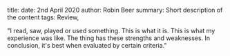 title: 
date: 2nd April 2020
author: Robin Beer
summary: Short description of the content
tags: Review, 

"I read, saw, played or used something.
This is what it is.
This is what my experience was like.
The thing has these strengths and weaknesses.
In conclusion, it's best when evaluated by certain criteria."
